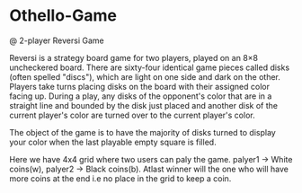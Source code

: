 # Othello-Game
@ 2-player Reversi Game

Reversi is a strategy board game for two players, played on an 8×8 uncheckered board.
There are sixty-four identical game pieces called disks (often spelled "discs"), which are light on one side and dark on the other.
Players take turns placing disks on the board with their assigned color facing up.
During a play, any disks of the opponent's color that are in a straight line and bounded by the disk just placed and another disk of the current player's color are turned over to the current player's color.

The object of the game is to have the majority of disks turned to display your color when the last playable empty square is filled.

Here we have 4x4 grid where two users can paly the game.
   palyer1 -> White coins(w),
   palyer2 -> Black coins(b).
Atlast winner will the one who will have more coins at the end i.e no place in the grid to keep a coin.
